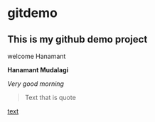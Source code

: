 # gitdemo

## This is my github demo project
 
 welcome Hanamant

**Hanamant Mudalagi**

_Very good morning_

> Text that is quote

[text ]([url](https://github.com/Hanamantm/gitdemo/edit/main/README.md))


